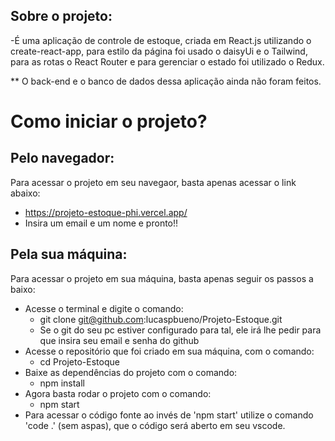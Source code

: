## Sobre o projeto:
  -É uma aplicação de controle de estoque, criada em React.js utilizando o
  create-react-app, para estilo da página foi usado o daisyUi e o Tailwind,
  para as rotas o React Router e para gerenciar o estado foi utilizado o Redux.

  ** O back-end e o banco de dados dessa aplicação ainda não foram feitos.

# Como iniciar o projeto?

## Pelo navegador:
Para acessar o projeto em seu navegaor, basta apenas acessar o link abaixo:
- https://projeto-estoque-phi.vercel.app/
- Insira um email e um nome e pronto!!

## Pela sua máquina:
Para acessar o projeto em sua máquina, basta apenas seguir os passos a baixo:
- Acesse o terminal e digite o comando:
  - git clone git@github.com:lucaspbueno/Projeto-Estoque.git
  - Se o git do seu pc estiver configurado para tal, ele irá lhe pedir para que insira seu email e senha do github
- Acesse o  repositório que foi criado em sua máquina, com o comando:
  - cd Projeto-Estoque
- Baixe as dependências do projeto com o comando:
  - npm install
- Agora basta rodar o projeto com o comando:
  - npm start
- Para acessar o código fonte ao invés de 'npm start' utilize o comando 'code .' (sem aspas), que o código será aberto em seu vscode.  
